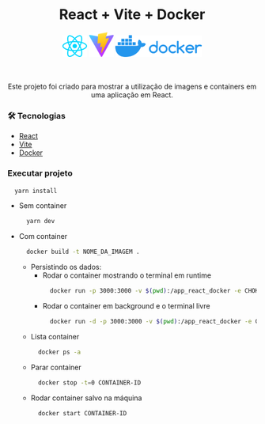<h1 align="center">React + Vite + Docker</h1>
<div align="center" justify-contente="space-around">
  <img width="50" alt="react" src="/src/assets/react.svg" />
  <img width="50" alt="vite" src="/public/vite.svg" />
  <img width="175" alt="docker" src="/public/docker.svg" />

  <br/>
  <br/>
  <br/>

  <span align="center">Este projeto foi criado para mostrar a utilização de imagens e containers em uma aplicação em React.</span>
</div>


### 🛠 Tecnologias

- [React](https://pt-br.reactjs.org/)
- [Vite](https://vitejs.dev/)
- [Docker](https://www.docker.com/)

### Executar projeto

```bash
  yarn install  
```

- Sem container
  ```bash
    yarn dev
  ```
- Com container
  ```bash
    docker build -t NOME_DA_IMAGEM .
  ```
  - Persistindo os dados:
    - Rodar o container mostrando o terminal em runtime
      ```bash
        docker run -p 3000:3000 -v $(pwd):/app_react_docker -e CHOKIDAR_USEPOLLING=true NOME_DA_IMAGEM
      ```
    - Rodar o container em background e o terminal livre
      ```bash
        docker run -d -p 3000:3000 -v $(pwd):/app_react_docker -e CHOKIDAR_USEPOLLING=true NOME_DA_IMAGEM
      ```
  - Lista container
    ```bash
      docker ps -a
    ```
  - Parar container
    ```bash
      docker stop -t=0 CONTAINER-ID
    ```
  - Rodar container salvo na máquina
    ```bash
      docker start CONTAINER-ID
    ```
